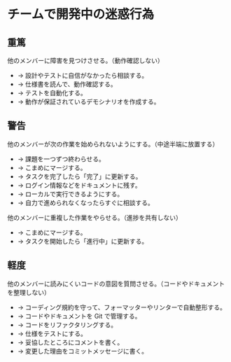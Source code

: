 # チームで開発中の迷惑行為

## 重篤

他のメンバーに障害を見つけさせる。（動作確認しない）

- → 設計やテストに自信がなかったら相談する。
- → 仕様書を読んで、動作確認する。
- → テストを自動化する。
- → 動作が保証されているデモシナリオを作成する。

## 警告

他のメンバーが次の作業を始められないようにする。（中途半端に放置する）

- → 課題を一つずつ終わらせる。
- → こまめにマージする。
- → タスクを完了したら「完了」に更新する。
- → ログイン情報などをドキュメントに残す。
- → ローカルで実行できるようにする。
- → 自力で進められなくなったらすぐに相談する。

他のメンバーに重複した作業をやらせる。（進捗を共有しない）

- → こまめにマージする。
- → タスクを開始したら「進行中」に更新する。

## 軽度

他のメンバーに読みにくいコードの意図を質問させる。（コードやドキュメントを整理しない）

- → コーディング規約を守って、フォーマッターやリンターで自動整形する。
- → コードやドキュメントを Git で管理する。
- → コードをリファクタリングする。
- → 仕様をテストにする。
- → 妥協したところにコメントを書く。
- → 変更した理由をコミットメッセージに書く。
